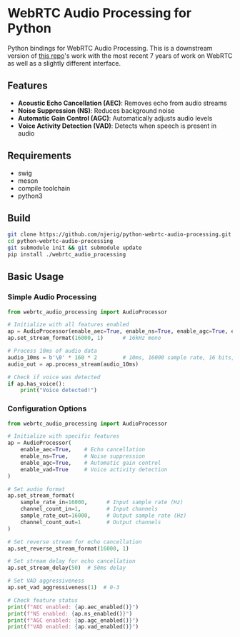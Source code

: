 # WebRTC Audio Processing for Python

Python bindings for WebRTC Audio Processing. This is a downstream version of [this repo](https://github.com/xiongyihui/python-webrtc-audio-processing.git)'s work with the most recent 7 years of work on WebRTC as well as a slightly different interface. 

## Features

- **Acoustic Echo Cancellation (AEC)**: Removes echo from audio streams
- **Noise Suppression (NS)**: Reduces background noise
- **Automatic Gain Control (AGC)**: Automatically adjusts audio levels
- **Voice Activity Detection (VAD)**: Detects when speech is present in audio

## Requirements
+ swig
+ meson
+ compile toolchain
+ python3

## Build
```bash
git clone https://github.com/njerig/python-webrtc-audio-processing.git
cd python-webrtc-audio-processing
git submodule init && git submodule update
pip install ./webrtc_audio_processing
```

## Basic Usage

### Simple Audio Processing
```python
from webrtc_audio_processing import AudioProcessor

# Initialize with all features enabled
ap = AudioProcessor(enable_aec=True, enable_ns=True, enable_agc=True, enable_vad=True)
ap.set_stream_format(16000, 1)      # 16kHz mono

# Process 10ms of audio data
audio_10ms = b'\0' * 160 * 2        # 10ms, 16000 sample rate, 16 bits, 1 channel
audio_out = ap.process_stream(audio_10ms)

# Check if voice was detected
if ap.has_voice():
    print("Voice detected!")
```

### Configuration Options

```python
from webrtc_audio_processing import AudioProcessor

# Initialize with specific features
ap = AudioProcessor(
    enable_aec=True,    # Echo cancellation
    enable_ns=True,     # Noise suppression  
    enable_agc=True,    # Automatic gain control
    enable_vad=True     # Voice activity detection
)

# Set audio format
ap.set_stream_format(
    sample_rate_in=16000,      # Input sample rate (Hz)
    channel_count_in=1,        # Input channels
    sample_rate_out=16000,     # Output sample rate (Hz) 
    channel_count_out=1        # Output channels
)

# Set reverse stream for echo cancellation
ap.set_reverse_stream_format(16000, 1)

# Set stream delay for echo cancellation
ap.set_stream_delay(50)  # 50ms delay

# Set VAD aggressiveness
ap.set_vad_aggressiveness(1)  # 0-3

# Check feature status
print(f"AEC enabled: {ap.aec_enabled()}")
print(f"NS enabled: {ap.ns_enabled()}")
print(f"AGC enabled: {ap.agc_enabled()}")
print(f"VAD enabled: {ap.vad_enabled()}")
```